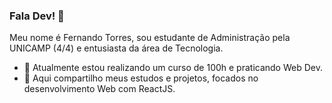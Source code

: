 ### Fala Dev! 👋

Meu nome é Fernando Torres, sou estudante de Administração pela UNICAMP (4/4) e entusiasta da área de Tecnologia.

- 🔭 Atualmente estou realizando um curso de 100h e praticando Web Dev.
- 🌱 Aqui compartilho meus estudos e projetos, focados no desenvolvimento Web com ReactJS.

